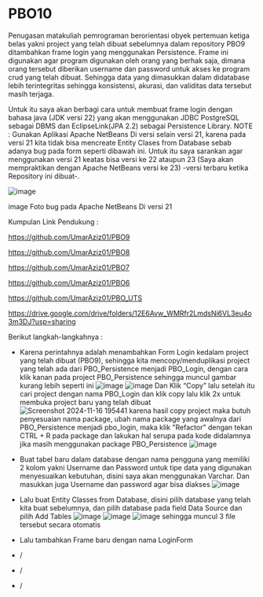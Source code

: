 # PBO10
Penugasan matakuliah pemrograman berorientasi obyek pertemuan ketiga belas yakni project yang telah dibuat sebelumnya dalam repository PBO9 ditambahkan frame login yang menggunakan Persistence. Frame ini digunakan agar program digunakan oleh orang yang berhak saja, dimana orang tersebut diberikan username dan password untuk akses ke program crud yang telah dibuat. Sehingga data yang dimasukkan dalam didatabase lebih terintegritas sehingga konsistensi, akurasi, dan validitas data tersebut masih terjaga.

Untuk itu saya akan berbagi cara untuk membuat frame login dengan bahasa java (JDK versi 22) yang akan menggunakan JDBC PostgreSQL sebagai DBMS dan EclipseLink(JPA 2.2) sebagai Persistence Library. NOTE : Gunakan Aplikasi Apache NetBeans Di versi selain versi 21, karena pada versi 21 kita tidak bisa mencreate Entity Clases from Database sebab adanya bug pada form seperti dibawah ini. Untuk itu saya sarankan agar menggunakan versi 21 keatas bisa versi ke 22 ataupun 23 (Saya akan mempraktikan dengan Apache NetBeans versi ke 23) -versi terbaru ketika Repository ini dibuat-. 

![image](https://github.com/user-attachments/assets/2715a465-cf2b-4567-92d6-7d5d20ec891c)

image Foto bug pada Apache NetBeans Di versi 21

Kumpulan Link Pendukung :

https://github.com/UmarAziz01/PBO9

https://github.com/UmarAziz01/PBO8

https://github.com/UmarAziz01/PBO7

https://github.com/UmarAziz01/PBO6

https://github.com/UmarAziz01/PBO_UTS

https://drive.google.com/drive/folders/12E6Avw_WMRfr2LmdsNi6VL3eu4o3m3DJ?usp=sharing

Berikut langkah-langkahnya :

- Karena perintahnya adalah menambahkan Form Login kedalam project yang telah dibuat (PBO9), sehingga kita mencopy/menduplikasi project yang telah ada dari PBO_Persistence menjadi PBO_Login, dengan cara klik kanan pada project PBO_Persistence sehingga muncul gambar kurang lebih seperti ini
  ![image](https://github.com/user-attachments/assets/92482ab4-d3bb-4520-b1d1-5cfeae7a702f)
  ![image](https://github.com/user-attachments/assets/c6e10bba-bf93-4602-9797-2e4e41acca16)
  Dan Klik “Copy” lalu setelah itu cari project dengan nama PBO_Login dan klik copy lalu klik 2x untuk membuka project baru yang telah dibuat
  ![Screenshot 2024-11-16 195441](https://github.com/user-attachments/assets/46ba1228-b3e8-42ea-8451-e905d0b201be)
  karena hasil copy project maka butuh penyesuaian nama package, ubah nama package yang awalnya dari PBO_Persistence menjadi pbo_login, maka klik "Refactor" dengan tekan CTRL + R pada package dan lakukan hal serupa pada kode didalamnya jika masih menggunakan package PBO_Persistence
  ![image](https://github.com/user-attachments/assets/58b30190-ddab-4656-9de5-b8c2ad206902)

- Buat tabel baru dalam database dengan nama pengguna yang memiliki 2 kolom yakni Username dan Password untuk tipe data yang digunakan menyesuaikan kebutuhan, disini saya akan menggunakan Varchar. Dan masukkan juga Username dan password agar bisa diakses
  ![image](https://github.com/user-attachments/assets/8a0cd469-2a58-4094-902e-7392432c43ee)

- Lalu buat Entity Classes from Database, disini pilih database yang telah kita buat sebelumnya, dan pilih database pada field Data Source dan pilih Add Tables 
  ![image](https://github.com/user-attachments/assets/5d95b1f6-0fbb-49ff-993a-c03f63fe2aaf)
  ![image](https://github.com/user-attachments/assets/ddae27a2-9a9e-4f9d-967f-a0b89dcddb03)
  ![image](https://github.com/user-attachments/assets/0d738059-ec9e-4d1a-bd97-cb4962b388bf)
  sehingga muncul 3 file tersebut secara otomatis

- Lalu tambahkan Frame baru dengan nama LoginForm
  



      

  

  
  



 
  

    

  
  

  

  

- /
- /
- /
